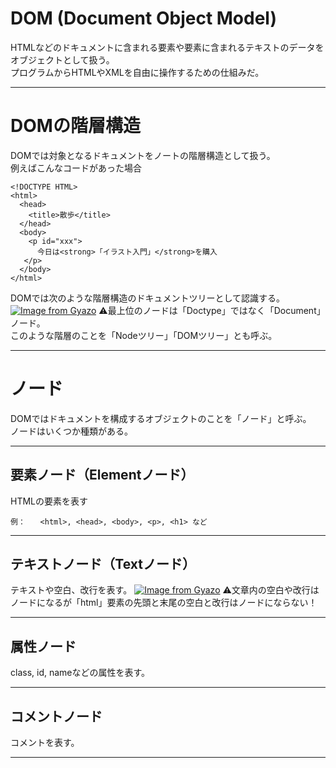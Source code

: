 # DOM (Document Object Model)
HTMLなどのドキュメントに含まれる要素や要素に含まれるテキストのデータをオブジェクトとして扱う。   
プログラムからHTMLやXMLを自由に操作するための仕組みだ。
***

# DOMの階層構造
DOMでは対象となるドキュメントをノートの階層構造として扱う。   
例えばこんなコードがあった場合
~~~
<!DOCTYPE HTML>
<html>
  <head>
    <title>散歩</title>
  </head>
  <body>
    <p id="xxx">
      今日は<strong>「イラスト入門」</strong>を購入
   </p>
  </body>
</html>
~~~
DOMでは次のような階層構造のドキュメントツリーとして認識する。
[![Image from Gyazo](https://i.gyazo.com/9bea15335f81be1044fe4122a7dc3094.png)](https://gyazo.com/9bea15335f81be1044fe4122a7dc3094)
⚠️最上位のノードは「Doctype」ではなく「Document」ノード。   
このような階層のことを「Nodeツリー」「DOMツリー」とも呼ぶ。  
***

# ノード
DOMではドキュメントを構成するオブジェクトのことを「ノード」と呼ぶ。   
ノードはいくつか種類がある。
***

##  要素ノード（Elementノード）
HTMLの要素を表す
~~~
例：　　<html>, <head>, <body>, <p>, <h1> など
~~~
***
  
## テキストノード（Textノード）
テキストや空白、改行を表す。
[![Image from Gyazo](https://i.gyazo.com/a290dea0c38bdc3d1b1a307707f104c2.png)](https://gyazo.com/a290dea0c38bdc3d1b1a307707f104c2)
⚠️文章内の空白や改行はノードになるが「html」要素の先頭と末尾の空白と改行はノードにならない！
***

## 属性ノード
class, id, nameなどの属性を表す。
***

## コメントノード
コメントを表す。
***


